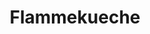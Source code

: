 ---
layout: recette-v2
categories: [recettes]
hidden: true
lang: fr
sitemap: true
title: Flammekueche
type: sel
---